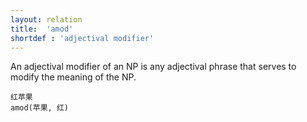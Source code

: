 ```yaml
---
layout: relation
title:  'amod'
shortdef : 'adjectival modifier'
---
```


An adjectival modifier of an NP is any adjectival phrase that serves
to modify the meaning of the NP.

~~~ sdparse
红苹果
amod(苹果, 红)
~~~
